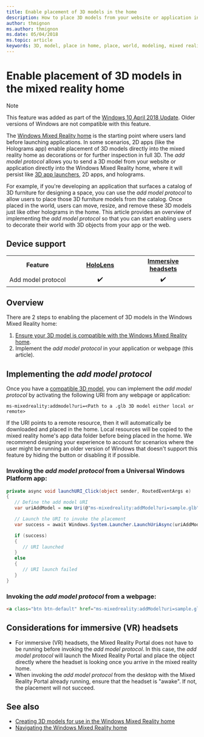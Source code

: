 ```yaml
---
title: Enable placement of 3D models in the home
description: How to place 3D models from your website or application in the Windows Mixed Reality home 
author: thmignon
ms.author: thmignon
ms.date: 05/04/2018
ms.topic: article
keywords: 3D, model, place in home, place, world, modeling, mixed reality home, web, app
---
```



# Enable placement of 3D models in the mixed reality home

> [!NOTE]
> This feature was added as part of the [Windows 10 April 2018 Update](release-notes.md). Older versions of Windows are not compatible with this feature.

The [Windows Mixed Reality home](navigating-the-windows-mixed-reality-home.md) is the starting point where users land before launching applications. In some scenarios, 2D apps (like the Holograms app) enable placement of 3D models directly into the mixed reality home as decorations or for further inspection in full 3D. The *add model protocol* allows you to send a 3D model from your website or application directly into the Windows Mixed Reality home, where it will persist like [3D app launchers](3d-app-launcher-design-guidance.md), 2D apps, and holograms. 

For example, if you're developing an application that surfaces a catalog of 3D furniture for designing a space, you can use the *add model protocol* to allow users to place those 3D furniture models from the catalog. Once placed in the world, users can move, resize, and remove these 3D models just like other holograms in the home. This article provides an overview of implementing the *add model protocol* so that you can start enabling users to decorate their world with 3D objects from your app or the web.

## Device support

<table>
<tr>
<th>Feature</th><th style="width:150px"> <a href="hololens-hardware-details.md">HoloLens</a></th><th style="width:150px"> <a href="immersive-headset-hardware-details.md">Immersive headsets</a></th>
</tr><tr>
<td>Add model protocol</td><td style="text-align: center;"> ✔️</td><td style="text-align: center;"> ✔️</td>
</tr>
</table>

## Overview

There are 2 steps to enabling the placement of 3D models in the Windows Mixed Reality home:
1. [Ensure your 3D model is compatible with the Windows Mixed Reality home](creating-3d-models-for-use-in-the-windows-mixed-reality-home.md).
2. Implement the *add model protocol* in your application or webpage (this article).

## Implementing the *add model protocol*

Once you have a [compatible 3D model](creating-3d-models-for-use-in-the-windows-mixed-reality-home.md), you can implement the *add model protocol* by activating the following URI from any webpage or application:

```
ms-mixedreality:addmodel?uri=<Path to a .glb 3D model either local or remote>
```

If the URI points to a remote resource, then it will automatically be downloaded and placed in the home. Local resources will be copied to the mixed reality home's app data folder before being placed in the home. We recommend designing your experience to account for scenarios where the user might be running an older version of Windows that doesn't support this feature by hiding the button or disabling it if possible. 

### Invoking the *add model protocol* from a Universal Windows Platform app:

```C#
private async void launchURI_Click(object sender, RoutedEventArgs e)
{
   // Define the add model URI
   var uriAddModel = new Uri(@"ms-mixedreality:addModel?uri=sample.glb");

   // Launch the URI to invoke the placement
   var success = await Windows.System.Launcher.LaunchUriAsync(uriAddModel);

   if (success)
   {
      // URI launched
   }
   else
   {
      // URI launch failed
   }
}
```

### Invoking the *add model protocol* from a webpage:

```html
<a class="btn btn-default" href="ms-mixedreality:addModel?uri=sample.glb"> Place 3D Model </a>
```

## Considerations for immersive (VR) headsets

* For immersive (VR) headsets, the Mixed Reality Portal does not have to be running before invoking the *add model protocol*. In this case, the *add model protocol* will launch the Mixed Reality Portal and place the object directly where the headset is looking once you arrive in the mixed reality home. 
* When invoking the *add model protocol* from the desktop with the Mixed Reality Portal already running, ensure that the headset is "awake". If not, the placement will not succeed. 

## See also

* [Creating 3D models for use in the Windows Mixed Reality home](creating-3d-models-for-use-in-the-windows-mixed-reality-home.md)
* [Navigating the Windows Mixed Reality home](navigating-the-windows-mixed-reality-home.md)
